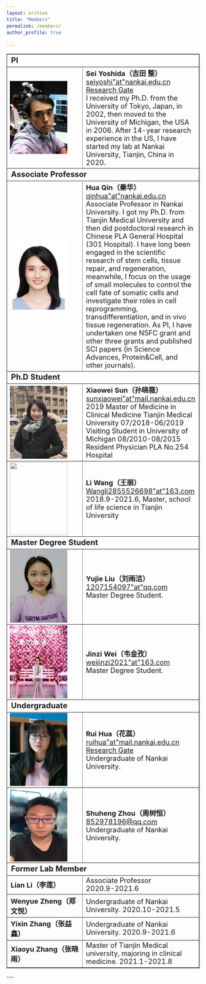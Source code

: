 ```yaml
---
layout: archive
title: "Members"
permalink: /members/
author_profile: true

---
```

<table border= "1px">
     <tr align="left">
        <td style="font-size:20px" colspan="2" width="265">
            <B>PI</B>
          </td>
    </tr>
    <tr>
        <td width="65">
            <img src="../images/sei.png" style="float:left;" width="150px" height="190px">
        </td>
        <td style="font-size:18px" width="200">
            <B>Sei Yoshida（吉田 整）</B><br>
            <a href="" title="mail">seiyoshi"at"nankai.edu.cn</a><br>
            <a href="https://www.researchgate.net/profile/Sei_Yoshida" title="Research Gate Page" target="_blank">Research Gate</a><br>
            I received my Ph.D. from the University of Tokyo, Japan, in 2002, then moved to the University of Michigan, the USA in 2006. After 14-year research experience in the US, I have started my lab at Nankai University, Tianjin, China in 2020.<br>
        </td>
    </tr>
    <tr align="left">
        <td style="font-size:20px" colspan="2" width="265">
            <B>Associate Professor</B>
          </td>
    </tr>
    <tr>
        <td width="65">
            <img src="../images/huaqin.png" style="float:left;" width="150px" height="190px">
        </td>
        <td style="font-size:18px" width="200">
            <B>Hua Qin（秦华）</B><br>
            <a href="">qinhua"at"nankai.edu.cn</a><br>
            Associate Professor in Nankai University. I got my Ph.D. from Tianjin Medical University and then did postdoctoral research in Chinese PLA General Hospital (301 Hospital). I have long been engaged in the scientific research of stem cells, tissue repair, and regeneration, meanwhile, I focus on the usage of small molecules to control the cell fate of somatic cells and investigate their roles in cell reprogramming, transdifferentiation, and in vivo tissue regeneration. As PI, I have undertaken one NSFC grant and other three grants and published SCI papers (in Science Advances, Protein&Cell, and other journals).<br>
        </td>
    </tr>
     <tr align="left">
        <td style="font-size:20px" colspan="2" width="265">
            <B>Ph.D Student</B>
          </td>
     </tr>
    <tr>
        <td width="85">
            <img src="../images/xiaowei.png" style="float:left;" width="150px" height="190px">
        </td>
        <td style="font-size:18px" width="200">
            <B>Xiaowei Sun（孙晓薇）</B><br>
            <a href="" title="mail">sunxiaowei"at"mail.nankai.edu.cn</a><br>
            2019 Master of Medicine in Clinical Medicine Tianjin Medical University 07/2018-06/2019 Visiting Student in University of Michigan 08/2010-08/2015 Resident Physician PLA No.254 Hospital<br>
        </td>
    </tr>
     <tr>
        <td width="85">
            <img src="../images/wangli.png" style="float:left;" width="150px" height="190px">
        </td>
        <td style="font-size:18px" width="200">
            <B>Li Wang（王丽）</B><br>
            <a href="" title="mail">Wangli2855526698"at"163.com</a><br>
            2018.9-2021.6, Master, school of life science in Tianjin University<br>
        </td>
    </tr>
     <tr align="left">
        <td style="font-size:20px" colspan="2" width="265">
            <B>Master Degree Student</B>
          </td>
     </tr>
    <tr>
        <td width="65">
            <img src="../images/yujie.jpg" style="float:left;" width="150px" height="190px">
        </td>
        <td style="font-size:18px" width="200">
            <B>Yujie Liu（刘雨洁）</B><br>
            <a href="" title="mail">1207154097"at"qq.com</a><br>
            Master Degree Student.<br>
        </td>     
    </tr>
     <tr>
        <td width="65">
            <img src="../images/jinzi.jpg" style="float:left;" width="150px" height="190px">
        </td>
        <td style="font-size:18px" width="200">
            <B>Jinzi Wei（韦金孜）</B><br>
            <a href="" title="mail">weijinzi2021"at"163.com</a><br>
            Master Degree Student.<br>
        </td>     
    </tr>
    <tr align="left">
        <td style="font-size:20px" colspan="2" width="265">
            <B>Undergraduate</B>
          </td>
     </tr>
    <tr>
        <td width="65">
            <img src="../images/hayley.jpg" style="float:left;" width="150px" height="190px">
        </td>
        <td style="font-size:18px" width="200">
            <B>Rui Hua（花蕊）</B><br>
            <a href="" title="mail">ruihua"at"mail.nankai.edu.cn</a><br>
             <a href="https://www.researchgate.net/profile/Rui-Hua" title="Research Gate Page" target="_blank">Research Gate</a><br>
            Undergraduate of Nankai University.<br>
        </td>     
    </tr>
     <tr>
        <td width="65">
            <img src="../images/zhoushuheng.jpg" style="float:left;" width="150px" height="190px">
        </td>
        <td style="font-size:18px" width="200">
            <B>Shuheng Zhou（周树恒）</B><br>
            <a href="" title="mail">852978196@qq.com</a><br>
            Undergraduate of Nankai University.<br>
        </td>     
     </tr>
        <tr align="left">
         <td style="font-size:20px" colspan="2" width="265">
             <B>Former Lab Member</B>
           </td>
      </tr>
       <tr>
        <td style="font-size:18px" width="200">
            <B>Lian Li（李莲）</B><br>
        </td>
        <td style="font-size:18px" width="200">
             Associate Professor<br> 
             2020.9-2021.6<br>
        </td> 
    </tr>
      <tr>
        <td style="font-size:18px" width="200">
            <B>Wenyue Zheng（郑文悦）</B><br>
        </td>
        <td style="font-size:18px" width="200">
            Undergraduate of Nankai University. 2020.10-2021.5<br>
        </td>     
    </tr>
    <tr> 
        <td style="font-size:18px" width="200">
            <B>Yixin Zhang（张益鑫）</B><br>        
         </td>
        <td style="font-size:18px" width="200">
            Undergraduate of Nankai University. 2020.9-2021.6<br>
        </td>   
    </tr>
    <tr>
        <td style="font-size:18px" width="200">
            <B>Xiaoyu Zhang（张晓雨）</B><br>        
         </td>
        <td style="font-size:18px" width="200">
            Master of Tianjin Medical university, majoring in clinical medicine. 2021.1-2021.8<br>
        </td>   
    </tr>
    </table>
---
    
